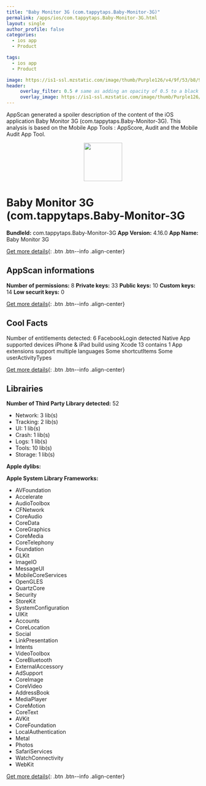 ```yaml
---
title: "Baby Monitor 3G (com.tappytaps.Baby-Monitor-3G)"
permalink: /apps/ios/com.tappytaps.Baby-Monitor-3G.html
layout: single
author_profile: false
categories: 
  - ios app 
  - Product 

tags: 
  - ios app 
  - Product 

image: https://is1-ssl.mzstatic.com/image/thumb/Purple126/v4/9f/53/b8/9f53b81b-62d8-b769-7317-9d4224e6c128/AppIcon-0-0-1x_U007emarketing-0-10-0-0-0-0-85-220.png/512x512bb.jpg
header: 
     overlay_filter: 0.5 # same as adding an opacity of 0.5 to a black background
     overlay_image: https://is1-ssl.mzstatic.com/image/thumb/Purple126/v4/9f/53/b8/9f53b81b-62d8-b769-7317-9d4224e6c128/AppIcon-0-0-1x_U007emarketing-0-10-0-0-0-0-85-220.png/512x512bb.jpg
---
```

AppScan generated a spoiler description of the content of the iOS application Baby Monitor 3G (com.tappytaps.Baby-Monitor-3G). This analysis is based on the Mobile App Tools : AppScore, Audit and the Mobile Audit App Tool.

  
  
<div style="text-align: center;"><img src="https://is1-ssl.mzstatic.com/image/thumb/Purple126/v4/9f/53/b8/9f53b81b-62d8-b769-7317-9d4224e6c128/AppIcon-0-0-1x_U007emarketing-0-10-0-0-0-0-85-220.png/512x512bb.jpg" width="100" height="100"></div>  
  
# Baby Monitor 3G (com.tappytaps.Baby-Monitor-3G

**BundleId:** com.tappytaps.Baby-Monitor-3G
**App Version:** 4.16.0
**App Name:** Baby Monitor 3G


[Get more details](/pricing.html){: .btn .btn--info .align-center}  
  
## AppScan informations 

**Number of permissions:** 8
**Private keys:** 33
**Public keys:** 10
**Custom keys:** 14
**Low securit keys:** 0
  
[Get more details](/pricing.html){: .btn .btn--info .align-center}

## Cool Facts

Number of entitlements detected: 6
FacebookLogin detected
Native App
supported devices iPhone & iPad
build using Xcode 13
contains 1 App extensions
support multiple languages
Some shortcutItems 
Some userActivityTypes
  
[Get more details](/pricing.html){: .btn .btn--info .align-center}

## Librairies 
**Number of Third Party Library detected:** 52
- Network: 3 lib(s)
- Tracking: 2 lib(s)
- UI: 1 lib(s)
- Crash: 1 lib(s)
- Logs: 1 lib(s)
- Tools: 10 lib(s)
- Storage: 1 lib(s)

**Apple dylibs:**


**Apple System Library Frameworks:**
- AVFoundation
- Accelerate
- AudioToolbox
- CFNetwork
- CoreAudio
- CoreData
- CoreGraphics
- CoreMedia
- CoreTelephony
- Foundation
- GLKit
- ImageIO
- MessageUI
- MobileCoreServices
- OpenGLES
- QuartzCore
- Security
- StoreKit
- SystemConfiguration
- UIKit
- Accounts
- CoreLocation
- Social
- LinkPresentation
- Intents
- VideoToolbox
- CoreBluetooth
- ExternalAccessory
- AdSupport
- CoreImage
- CoreVideo
- AddressBook
- MediaPlayer
- CoreMotion
- CoreText
- AVKit
- CoreFoundation
- LocalAuthentication
- Metal
- Photos
- SafariServices
- WatchConnectivity
- WebKit


  
[Get more details](/pricing.html){: .btn .btn--info .align-center}

